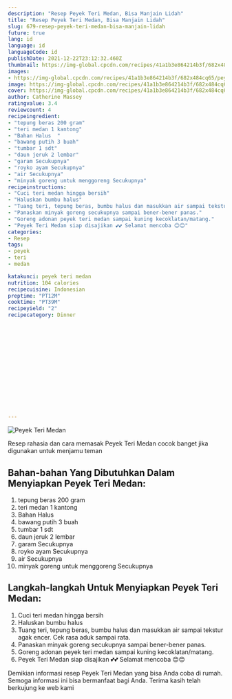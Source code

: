 ```yaml
---
description: "Resep Peyek Teri Medan, Bisa Manjain Lidah"
title: "Resep Peyek Teri Medan, Bisa Manjain Lidah"
slug: 679-resep-peyek-teri-medan-bisa-manjain-lidah
future: true
lang: id
language: id
languageCode: id
publishDate: 2021-12-22T23:12:32.460Z 
thumbnail: https://img-global.cpcdn.com/recipes/41a1b3e864214b3f/682x484cq65/peyek-teri-medan-foto-resep-utama.png
images:
- https://img-global.cpcdn.com/recipes/41a1b3e864214b3f/682x484cq65/peyek-teri-medan-foto-resep-utama.png
image: https://img-global.cpcdn.com/recipes/41a1b3e864214b3f/682x484cq65/peyek-teri-medan-foto-resep-utama.png
cover: https://img-global.cpcdn.com/recipes/41a1b3e864214b3f/682x484cq65/peyek-teri-medan-foto-resep-utama.png
author: Catherine Massey
ratingvalue: 3.4
reviewcount: 4
recipeingredient:
- "tepung beras 200 gram"
- "teri medan 1 kantong"
- "Bahan Halus  "
- "bawang putih 3 buah"
- "tumbar 1 sdt"
- "daun jeruk 2 lembar"
- "garam Secukupnya"
- "royko ayam Secukupnya"
- "air Secukupnya"
- "minyak goreng untuk menggoreng Secukupnya"
recipeinstructions:
- "Cuci teri medan hingga bersih"
- "Haluskan bumbu halus"
- "Tuang teri, tepung beras, bumbu halus dan masukkan air sampai tekstur agak encer. Cek rasa aduk sampai rata."
- "Panaskan minyak goreng secukupnya sampai bener-bener panas."
- "Goreng adonan peyek teri medan sampai kuning kecoklatan/matang."
- "Peyek Teri Medan siap disajikan 💕💕 Selamat mencoba 😊😊"
categories:
- Resep
tags:
- peyek
- teri
- medan

katakunci: peyek teri medan 
nutrition: 104 calories
recipecuisine: Indonesian
preptime: "PT12M"
cooktime: "PT39M"
recipeyield: "2"
recipecategory: Dinner


     
    
    
    
    
    
    
    
    
    
    
      
    
---
```



![Peyek Teri Medan](https://img-global.cpcdn.com/recipes/41a1b3e864214b3f/682x484cq65/peyek-teri-medan-foto-resep-utama.png)

Resep rahasia dan cara memasak  Peyek Teri Medan cocok banget jika digunakan untuk menjamu teman

<!--inarticleads1-->

## Bahan-bahan Yang Dibutuhkan Dalam Menyiapkan Peyek Teri Medan:

1. tepung beras 200 gram
1. teri medan 1 kantong
1. Bahan Halus  
1. bawang putih 3 buah
1. tumbar 1 sdt
1. daun jeruk 2 lembar
1. garam Secukupnya
1. royko ayam Secukupnya
1. air Secukupnya
1. minyak goreng untuk menggoreng Secukupnya



<!--inarticleads2-->

## Langkah-langkah Untuk Menyiapkan Peyek Teri Medan:

1. Cuci teri medan hingga bersih
1. Haluskan bumbu halus
1. Tuang teri, tepung beras, bumbu halus dan masukkan air sampai tekstur agak encer. Cek rasa aduk sampai rata.
1. Panaskan minyak goreng secukupnya sampai bener-bener panas.
1. Goreng adonan peyek teri medan sampai kuning kecoklatan/matang.
1. Peyek Teri Medan siap disajikan 💕💕 Selamat mencoba 😊😊




Demikian informasi  resep Peyek Teri Medan   yang bisa Anda coba di rumah. Semoga informasi ini bisa bermanfaat bagi Anda. Terima kasih telah berkujung ke web kami
